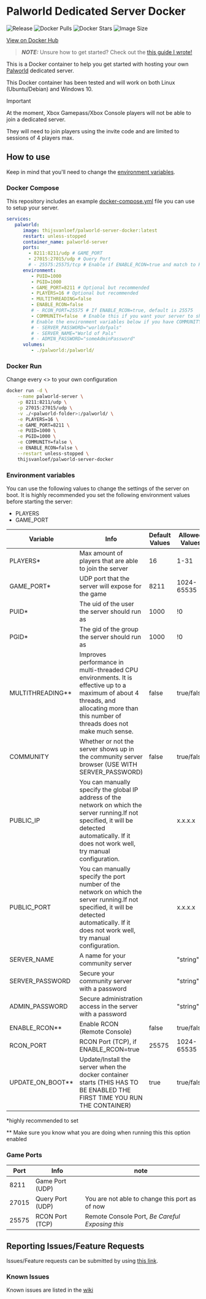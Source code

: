 # Palworld Dedicated Server Docker

![Release](https://img.shields.io/github/v/release/thijsvanloef/palworld-server-docker)
![Docker Pulls](https://img.shields.io/docker/pulls/thijsvanloef/palworld-server-docker)
![Docker Stars](https://img.shields.io/docker/stars/thijsvanloef/palworld-server-docker)
![Image Size](https://img.shields.io/docker/image-size/thijsvanloef/palworld-server-docker/latest)

[View on Docker Hub](https://hub.docker.com/repository/docker/thijsvanloef/palworld-server-docker)

> **_NOTE:_**  Unsure how to get started? Check out the [this guide I wrote!](https://tice.tips/containerization/palworld-server-docker/)  

This is a Docker container to help you get started with hosting your own [Palworld](https://store.steampowered.com/app/1623730/Palworld/) dedicated server.

This Docker container has been tested and will work on both Linux (Ubuntu/Debian) and Windows 10.

> [!IMPORTANT]
> At the moment, Xbox Gamepass/Xbox Console players will not be able to join a dedicated server.
>
> They will need to join players using the invite code and are limited to sessions of 4 players max.

## How to use

Keep in mind that you'll need to change the [environment variables](##Environment-variables).

### Docker Compose

This repository includes an example [docker-compose.yml](example/docker-compose.yml) file you can use to setup your server.

```yml
services:
   palworld:
      image: thijsvanloef/palworld-server-docker:latest
      restart: unless-stopped
      container_name: palworld-server
      ports:
        - 8211:8211/udp # GAME_PORT
        - 27015:27015/udp # Query Port
        # - 25575:25575/tcp # Enable if ENABLE_RCON=true and match to RCON_PORT
      environment:
         - PUID=1000
         - PGID=1000
         - GAME_PORT=8211 # Optional but recommended
         - PLAYERS=16 # Optional but recommended
         - MULTITHREADING=false
         - ENABLE_RCON=false
         # - RCON_PORT=25575 # If ENABLE_RCON=true, default is 25575
         - COMMUNITY=false  # Enable this if you want your server to show up in the community servers tab, USE WITH SERVER_PASSWORD!
         # Enable the environment variables below if you have COMMUNITY=true
         # - SERVER_PASSWORD="worldofpals"
         # - SERVER_NAME="World of Pals"
         # - ADMIN_PASSWORD="someAdminPassword"
      volumes:
         - ./palworld:/palworld/
```

### Docker Run

Change every <> to your own configuration

```bash
docker run -d \
    --name palworld-server \
    -p 8211:8211/udp \
    -p 27015:27015/udp \
    -v ./<palworld-folder>:/palworld/ \
    -e PLAYERS=16 \
    -e GAME_PORT=8211 \
    -e PUID=1000 \
    -e PGID=1000 \
    -e COMMUNITY=false \
    -e ENABLE_RCON=false \
    --restart unless-stopped \
    thijsvanloef/palworld-server-docker

```

### Environment variables

You can use the following values to change the settings of the server on boot.
It is highly recommended you set the following environment values before starting the server:

* PLAYERS
* GAME_PORT

| Variable         | Info                                                                                                                                                                                               | Default Values | Allowed Values |
| ---------------- | -------------------------------------------------------------------------------------------------------------------------------------------------------------------------------------------------- | -------------- | -------------- |
| PLAYERS*         | Max amount of players that are able to join the server                                                                                                                                             | 16             | 1-31           |
| GAME_PORT*       | UDP port that the server will expose for the game                                                                                                                                                  | 8211           | 1024-65535     |
| PUID*            | The uid of the user the server should run as                                                                                                                                                       | 1000           | !0             |
| PGID*            | The gid of the group the server should run as                                                                                                                                                      | 1000           | !0             |
| MULTITHREADING** | Improves performance in multi-threaded CPU environments. It is effective up to a maximum of about 4 threads, and allocating more than this number of threads does not make much sense.             | false          | true/false     |
| COMMUNITY        | Whether or not the server shows up in the community server browser (USE WITH SERVER_PASSWORD)                                                                                                      | false          | true/false     |
| PUBLIC_IP        | You can manually specify the global IP address of the network on which the server running.If not specified, it will be detected automatically. If it does not work well, try manual configuration. |                | x.x.x.x        |
| PUBLIC_PORT      | You can manually specify the port number of the network on which the server running.If not specified, it will be detected automatically. If it does not work well, try manual configuration.       |                | x.x.x.x        |
| SERVER_NAME      | A name for your community server                                                                                                                                                                   |                | "string"       |
| SERVER_PASSWORD  | Secure your community server with a password                                                                                                                                                       |                | "string"       |
| ADMIN_PASSWORD   | Secure administration access in the server with a password                                                                                                                                         |                | "string"       |
| ENABLE_RCON**    | Enable RCON (Remote Console)                                                                                                                                                                       | false          | true/false     |
| RCON_PORT        | RCON Port (TCP), if ENABLE_RCON=true                                                                                                                                                               | 25575          | 1024-65535     |
| UPDATE_ON_BOOT** | Update/Install the server when the docker container starts (THIS HAS TO BE ENABLED THE FIRST TIME YOU RUN THE CONTAINER)                                                                           | true           | true/false     |

*highly recommended to set

** Make sure you know what you are doing when running this this option enabled

### Game Ports

| Port  | Info             | note                                            |
| ----- | ---------------- | ----------------------------------------------- |
| 8211  | Game Port (UDP)  |                                                 |
| 27015 | Query Port (UDP) | You are not able to change this port as of now  |
| 25575 | RCON Port (TCP)  | Remote Console Port, *Be Careful Exposing this* |

## Reporting Issues/Feature Requests

Issues/Feature requests can be submitted by using [this link](https://github.com/thijsvanloef/palworld-server-docker/issues/new/choose).

### Known Issues

Known issues are listed in the [wiki](https://github.com/thijsvanloef/palworld-server-docker/wiki/Known-Issues)
